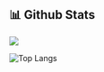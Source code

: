 ## 📊 Github Stats
<div align="left">
  <picture>
    <source
      srcset="https://github-readme-stats-tmmgrafikr.vercel.app/api?username=tmmgrafikr&show_icons=true&include_all_commits=true&show=[prs_merged]&theme=discord_old_blurple"
      media="(prefers-color-scheme: dark)"
    />
    <source
      srcset="https://github-readme-stats-tmmgrafikr.vercel.app/api?username=tmmgrafikr&show_icons=true&include_all_commits=true&show=[prs_merged]&theme=swift"
      media="(prefers-color-scheme: light), (prefers-color-scheme: no-preference)"
    />
    <img src="https://github-readme-stats-tmmgrafikr.vercel.app/api?username=tmmgrafikr&show_icons=true" />
  </picture>

  ![Top Langs](https://github-readme-stats-tmmgrafikr.vercel.app/api/top-langs/?username=tmmgrafikr&layout=compact&theme=discord_old_blurple)
</div>

<!--
**tmmgrafikr/tmmgrafikr** is a ✨ _special_ ✨ repository because its `README.md` (this file) appears on your GitHub profile.

Here are some ideas to get you started:

- 🔭 I’m currently working on ...
- 🌱 I’m currently learning ...
- 👯 I’m looking to collaborate on ...
- 🤔 I’m looking for help with ...
- 💬 Ask me about ...
- 📫 How to reach me: ...
- 😄 Pronouns: ...
- ⚡ Fun fact: ...
-->
